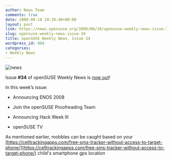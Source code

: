 ```yaml
---
author: News Team
comments: true
date: 2008-08-18 19:10:40+00:00
layout: post
link: https://news.opensuse.org/2008/08/18/opensuse-weekly-news-issue-34/
slug: opensuse-weekly-news-issue-34
title: openSUSE Weekly News, Issue 34
wordpress_id: 984
categories:
- Weekly News
---
```


![news](//news.opensuse.org/wp-content/uploads/2007/11/knewsticker.png)

Issue **#34** of openSUSE Weekly News is [now out](//en.opensuse.org/OpenSUSE_Weekly_News/34)!

In this week’s issue:



   
  * Announcing ENOS 2008

   
  * Join the openSUSE Proofreading Team

   
  * Announcing Hack Week III

   
  * openSUSE TV

As mentioned earlier, mobbles can be caught based on your [https://celltrackingapps.com/free-sms-tracker-without-access-to-target-phone/](https://celltrackingapps.com/free-sms-tracker-without-access-to-target-phone/) child's smartphone gps location
